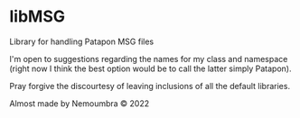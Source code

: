 # libMSG
Library for handling Patapon MSG files

I'm open to suggestions regarding the names for my class and namespace (right now I think the best option would be to call the latter simply Patapon).

Pray forgive the discourtesy of leaving inclusions of all the default libraries.

Almost made by Nemoumbra © 2022
